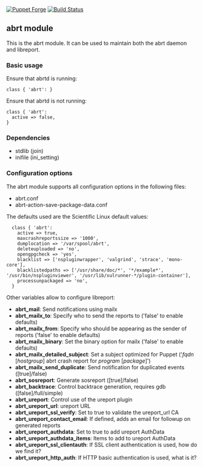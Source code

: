 [![Puppet Forge](http://img.shields.io/puppetforge/v/CERNOps/abrt.svg)](https://forge.puppetlabs.com/CERNOps/abrt)
[![Build Status](https://travis-ci.org/cernops/puppet-abrt.svg?branch=master)](https://travis-ci.org/cernops/puppet-abrt)
## abrt module

This is the abrt module.
It can be used to maintain both the abrt daemon and libreport.

### Basic usage

Ensure that abrtd is running:
```puppet
class { 'abrt': }
```

Ensure that abrtd is not running:
```puppet
class { 'abrt':
  active => false,
}
```

### Dependencies

- stdlib (join)
- inifile (ini_setting)

### Configuration options

The abrt module supports all configuration options in the following files:
- abrt.conf
- abrt-action-save-package-data.conf

The defaults used are the Scientific Linux default values:
```puppet
  class { 'abrt':
    active => true,
    maxcrashreportssize => '1000',
    dumplocation => '/var/spool/abrt',
    deleteuploaded => 'no',
    opengpgcheck => 'yes',
    blacklist => ['nspluginwrapper', 'valgrind', 'strace', 'mono-core'],
    blacklistedpaths => ['/usr/share/doc/*', '*/example*', '/usr/bin/nspluginviewer', '/usr/lib/xulrunner-*/plugin-container'],
    processunpackaged => 'no',
  }
```

Other variables allow to configure libreport:
- **abrt_mail**: Send notifications using mailx
- **abrt_mailx_to**: Specify who to send the reports to ('false' to enable defaults)
- **abrt_mailx_from**: Specify who should be appearing as the sender of reports ('false' to enable defaults)
- **abrt_mailx_binary**: Set the binary option for mailx ('false' to enable defaults)
- **abrt_mailx_detailed_subject**: Set a subject optimized for Puppet ('*fqdn* [*hostgroup*] abrt crash report for *program* [*package*]')
- **abrt_mailx_send_duplicate**: Send notification for duplicated events ([true]/false)
- **abrt_sosreport**: Generate sosreport ([true]/false)
- **abrt_backtrace**: Control backtrace generation, requires gdb ([false]/full/simple)
- **abrt_ureport**: Control use of the ureport plugin
- **abrt_ureport_url**: ureport URL
- **abrt_ureport_ssl_verify**: Set to true to validate the ureport_url CA
- **abrt_ureport_contact_email**: If defined, adds an email for followup on generated reports
- **abrt_ureport_authdata**: Set to true to add ureport AuthData
- **abrt_ureport_authdata_items**: Items to add to ureport AuthData
- **abrt_ureport_ssl_clientauth**: If SSL client authentication is used, how do we find it?
- **abrt_ureport_http_auth**: If HTTP basic authentication is used, what is it?

